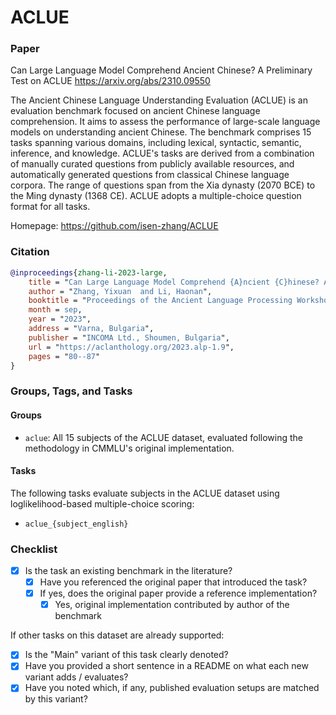# ACLUE

### Paper

Can Large Language Model Comprehend Ancient Chinese? A Preliminary Test on ACLUE
https://arxiv.org/abs/2310.09550

The Ancient Chinese Language Understanding Evaluation (ACLUE) is an evaluation benchmark focused on ancient Chinese language comprehension. It aims to assess the performance of large-scale language models on understanding ancient Chinese. The benchmark comprises 15 tasks spanning various domains, including lexical, syntactic, semantic, inference, and knowledge. ACLUE's tasks are derived from a combination of manually curated questions from publicly available resources, and automatically
generated questions from classical Chinese language corpora. The range of questions span from the Xia dynasty (2070 BCE) to the Ming dynasty (1368 CE). ACLUE adopts a multiple-choice question format for all tasks.

Homepage: https://github.com/isen-zhang/ACLUE

### Citation

```bibtex
@inproceedings{zhang-li-2023-large,
    title = "Can Large Language Model Comprehend {A}ncient {C}hinese? A Preliminary Test on {ACLUE}",
    author = "Zhang, Yixuan  and Li, Haonan",
    booktitle = "Proceedings of the Ancient Language Processing Workshop",
    month = sep,
    year = "2023",
    address = "Varna, Bulgaria",
    publisher = "INCOMA Ltd., Shoumen, Bulgaria",
    url = "https://aclanthology.org/2023.alp-1.9",
    pages = "80--87"
}
```

### Groups, Tags, and Tasks

#### Groups

- `aclue`: All 15 subjects of the ACLUE dataset, evaluated following the methodology in CMMLU's original implementation.

#### Tasks

The following tasks evaluate subjects in the ACLUE dataset using loglikelihood-based multiple-choice scoring:
- `aclue_{subject_english}`

### Checklist

* [x] Is the task an existing benchmark in the literature?
  * [x] Have you referenced the original paper that introduced the task?
  * [x] If yes, does the original paper provide a reference implementation?
    * [x] Yes, original implementation contributed by author of the benchmark

If other tasks on this dataset are already supported:
* [x] Is the "Main" variant of this task clearly denoted?
* [x] Have you provided a short sentence in a README on what each new variant adds / evaluates?
* [x] Have you noted which, if any, published evaluation setups are matched by this variant?

